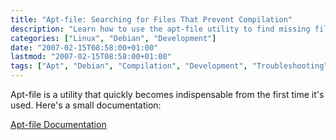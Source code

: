 ```yaml
---
title: "Apt-file: Searching for Files That Prevent Compilation"
description: "Learn how to use the apt-file utility to find missing files needed for compilation in Debian-based systems"
categories: ["Linux", "Debian", "Development"]
date: "2007-02-15T08:58:00+01:00"
lastmod: "2007-02-15T08:58:00+01:00"
tags: ["Apt", "Debian", "Compilation", "Development", "Troubleshooting"]
---
```


Apt-file is a utility that quickly becomes indispensable from the first time it's used. Here's a small documentation:

[Apt-file Documentation](../../../static/pdf/apt-file.pdf)
